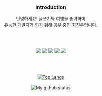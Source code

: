 


<div align=center>

  ### introduction
   
안녕하세요! 
글쓰기와 여행을 좋아하며<br>
유능한 개발자가 되기 위해 공부 중인 최진우입니다.<br>

<br><br><br>
<img src="https://img.shields.io/badge/HTML5-E34F26?style=flat-square&logo=HTML5&logoColor=white"/></a>
<img src="https://img.shields.io/badge/CSS3-1572B6?style=flat-square&logo=CSS3&logoColor=white"/></a>
<img src="https://img.shields.io/badge/JavaScript-F7DF1E?style=flat-square&logo=JavaScript&logoColor=white"/></a>
<img src="https://img.shields.io/badge/-ReactJs-61DAFB?logo=react&logoColor=white&style=flat"/></a>
<img src="https://img.shields.io/badge/Node.js-339933?style=flat-square&logo=Node.js&logoColor=white"/></a>


<br><br><br>
[![Top Langs](https://github-readme-stats.vercel.app/api/top-langs/?username=jingoworld&layout=compact&theme=vue-dark)](https://github.com/anuraghazra/github-readme-stats)
<br>
<br>
![My github status](https://github-readme-stats.vercel.app/api?username=jingoworld&show_icons=true&theme=vue-dark) 
<br>

<!-- -->

</div>
